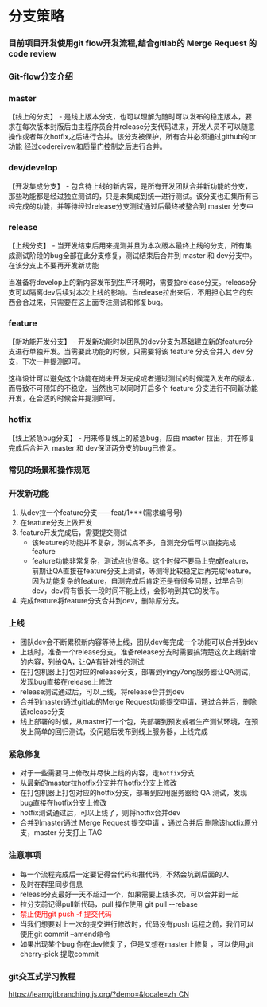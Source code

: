# 分支策略

### 目前项目开发使用git flow开发流程,结合gitlab的 Merge Request 的code review 

### Git-flow分支介绍

### master

【线上的分支】 - 是线上版本分支，也可以理解为随时可以发布的稳定版本，要求在每次版本封版后由主程序员合并release分支代码进来，开发人员不可以随意操作或者每次hotfix之后进行合并。该分支被保护，所有合并必须通过github的pr功能 经过codereivew和质量门控制之后进行合并。

### dev/develop

【开发集成分支】 - 包含待上线的新内容，是所有开发团队合并新功能的分支，那些功能都是经过独立测试的，只是未集成到统一进行测试。该分支也汇集所有已经完成的功能，并等待经过release分支测试通过后最终被整合到 master 分支中

### release

【上线分支】 - 当开发结束后用来提测并且为本次版本最终上线的分支，所有集成测试阶段的bug全部在此分支修复，测试结束后合并到 master 和 dev分支中。在该分支上不要再开发新功能

当准备将develop上的新内容发布到生产环境时，需要拉release分支。release分支可以隔离dev后续对本次上线的影响。当release拉出来后，不用担心其它的东西会合过来，只需要在这上面专注测试和修复bug。

### feature

【新功能开发分支】 - 开发新功能时以团队的dev分支为基础建立新的feature分支进行单独开发。当需要此功能的时候，只需要将该 feature 分支合并入 dev 分支，下次一并提测即可。

这样设计可以避免这个功能在尚未开发完成或者通过测试的时候混入发布的版本，而导致不可预知的不稳定。当然也可以同时开启多个 feature 分支进行不同新功能开发，在合适的时候合并提测即可。

### hotfix

【线上紧急bug分支】 - 用来修复线上的紧急bug，应由 master 拉出，并在修复完成后合并入 master 和 dev保证两分支的bug已修复。


### 常见的场景和操作规范

### 开发新功能

  1. 从dev拉一个feature分支——feat/1***(需求编号号)
  2. 在feature分支上做开发
  3. feature开发完成后，需要提交测试
     - 该feature的功能并不复杂，测试点不多，自测充分后可以直接完成feature
     - feature功能非常复杂，测试点也很多。这个时候不要马上完成feature，前期让QA直接在feature分支上测试，等测得比较稳定后再完成feature。因为功能复杂的feature，自测完成后肯定还是有很多问题，过早合到dev，dev将有很长一段时间不能上线，会影响到其它的发布。
  4. 完成feature将feature分支合并到dev，删除原分支。

### 上线
  - 团队dev会不断累积新内容等待上线，团队dev每完成一个功能可以合并到dev
  - 上线时，准备一个release分支，准备release分支时需要搞清楚这次上线新增的内容，列给QA，让QA有针对性的测试
  - 在打包机器上打包对应的release分支，部署到yingy7ong服务器让QA测试，发现bug直接在release上修改
  - release测试通过后，可以上线，将release合并到dev
  - 合并到master通过gitlab的Merge Request功能提交申请，通过合并后，删除该release分支
  - 线上部署的时候，从master打一个包，先部署到预发或者生产测试环境，在预发上简单的回归测试，没问题后发布到线上服务器，上线完成

### 紧急修复
  - 对于一些需要马上修改并尽快上线的内容，走`hotfix`分支
  - 从最新的master拉hotfix分支并在hotfix分支上修改
  - 在打包机器上打包对应的hotfix分支，部署到应用服务器给 QA 测试，发现bug直接在hotfix分支上修改
  - hotfix测试通过后，可以上线了，则将hotfix合并dev
  - 合并到master通过 Merge Request 提交申请 ，通过合并后 删除该hotfix原分支，master 分支打上 TAG

### 注意事项
  - 每一个流程完成后一定要记得合代码和推代码，不然会坑到后面的人
  - 及时在群里同步信息
  - release分支最好一天不超过一个，如果需要上线多次，可以合并到一起
  - 拉分支前记得pull新代码，pull 操作使用 git pull --rebase
  - <font color=red >禁止使用git push -f 提交代码</font>
  - 当我们想要对上一次的提交进行修改时，代码没有push 远程之前，我们可以使用git commit –amend命令
  - 如果出现某个bug 你在dev修复了，但是又想在master上修复 ，可以使用git cherry-pick 提取commit

### git交互式学习教程

  https://learngitbranching.js.org/?demo=&locale=zh_CN


